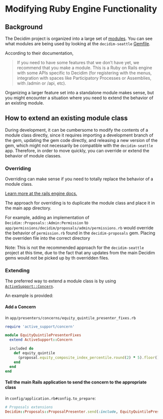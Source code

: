 # Modifying Ruby Engine Functionality

## Background

The Decidim project is organized into a large set of [modules](https://decidim.org/modules/). You can see what modules are being used by looking at the `decidim-seattle` [Gemfile](https://github.com/substantial/decidim-seattle/blob/master/Gemfile#L13-L31).

According to their documentation,

> If you need to have some features that we don’t have yet, we recommend that you make a module. This is a Ruby on Rails engine with some APIs specific to Decidim (for registering with the menus, integration with spaces like Participatory Processes or Assemblies, with /admin or /api, etc).

Organizing a larger feature set into a standalone module makes sense, but you might encounter a situation where you need to extend the behavior of an existing module.

## How to extend an existing module class

During development, it can be cumbersome to modify the contents of a module class directly, since it requires importing a development branch of the gem, updating the gem code directly, and releasing a new version of the gem, which might not necessarily be compatible with the `decidim-seattle` app. Therefore, in order to move quickly, you can override or extend the behavior of module classes.


### Overriding 

Overriding can make sense if you need to totally replace the behavior of a module class. 

[Learn more at the rails engine docs.](https://guides.rubyonrails.org/v5.1/engines.html#overriding-models-and-controllers)

The approach for overriding is to duplicate the module class and place it in the main app directory.

For example, adding an implementation of `Decidim::Proposals::Admin:Permission` to  `app/permissions/decidim/proposals/admin/permissions.rb` would override the behavior of `permission.rb` found in the `decidim-proposals` gem. Placing the overriden file into the correct directory

Note: This is not the recommended approach for the `decidim-seattle` project at this time, due to the fact that any updates from the main Decidim gems would not be picked up by th overridden files.

### Extending

The preferred way to extend a module class is by using [`ActiveSupport::Concern`](https://api.rubyonrails.org/v5.1.7/classes/ActiveSupport/Concern.html).

An example is provided:

#### Add a Concern

in `app/presenters/concerns/equity_quintile_presenter_fixes.rb `
```ruby
require 'active_support/concern'

module EquityQuintilePresenterFixes
  extend ActiveSupport::Concern

  included do
    def equity_quintile
      (proposal.equity_composite_index_percentile.round(2) * 5).floor() + 1
    end
  end
end
```
#### Tell the main Rails application to send the concern to the appropriate class

in `config/application.rb#config.to_prepare`:

```ruby
# Proposals extensions
Decidim::Proposals::ProposalPresenter.send(:include, EquityQuintilePresenterFixes)
```
